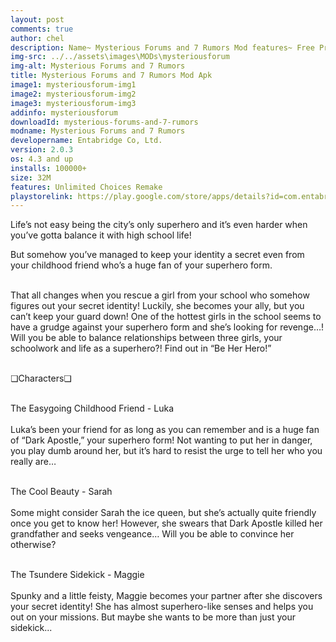 ```yaml
---
layout: post
comments: true
author: chel
description: Name~ Mysterious Forums and 7 Rumors Mod features~ Free Premium Choices Version~ Latest Root~ No Install Steps~ Follow the steps below to Download games from ChelOverboard
img-src: ../../assets\images\MODs\mysteriousforum
img-alt: Mysterious Forums and 7 Rumors
title: Mysterious Forums and 7 Rumors Mod Apk 
image1: mysteriousforum-img1
image2: mysteriousforum-img2 
image3: mysteriousforum-img3
addinfo: mysteriousforum
downloadId: mysterious-forums-and-7-rumors
modname: Mysterious Forums and 7 Rumors
developername: Entabridge Co, Ltd.
version: 2.0.3
os: 4.3 and up
installs: 100000+
size: 32M
features: Unlimited Choices Remake
playstorelink: https://play.google.com/store/apps/details?id=com.entabridge.chatnovel3en
---
```

<p>Life’s not easy being the city’s only superhero and it’s even harder when you’ve gotta balance it with high school life! 

But somehow you’ve managed to keep your identity a secret even from your childhood friend who’s a huge fan of your superhero form.<br><br>

That all changes when you rescue a girl from your school who somehow figures out your secret identity! Luckily, she becomes your ally, but you can’t keep your guard down! One of the hottest girls in the school seems to have a grudge against your superhero form and she’s looking for revenge…! Will you be able to balance relationships between three girls, your schoolwork and life as a superhero?! Find out in “Be Her Hero!”<br><br>

❏Characters❏<br><br>

The Easygoing Childhood Friend - Luka<br><br>
Luka’s been your friend for as long as you can remember and is a huge fan of “Dark Apostle,” your superhero form! Not wanting to put her in danger, you play dumb around her, but it’s hard to resist the urge to tell her who you really are…<br><br>

The Cool Beauty - Sarah<br><br>
Some might consider Sarah the ice queen, but she’s actually quite friendly once you get to know her! However, she swears that Dark Apostle killed her grandfather and seeks vengeance… Will you be able to convince her otherwise?<br><br>

The Tsundere Sidekick - Maggie<br><br>
Spunky and a little feisty, Maggie becomes your partner after she discovers your secret identity! She has almost superhero-like senses and helps you out on your missions. But maybe she wants to be more than just your sidekick...</p>